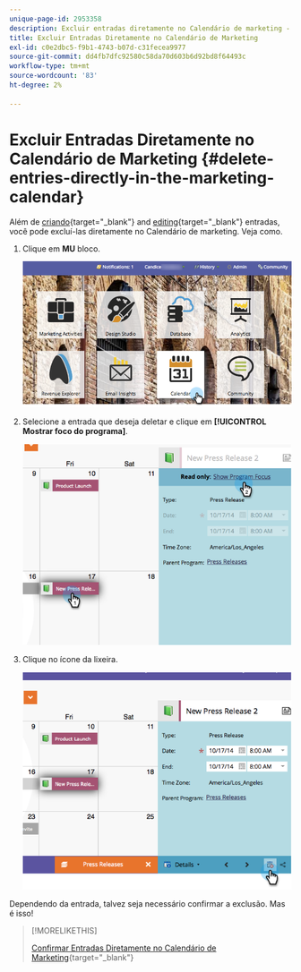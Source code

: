 ```yaml
---
unique-page-id: 2953358
description: Excluir entradas diretamente no Calendário de marketing - Documentação do Marketo - Documentação do produto
title: Excluir Entradas Diretamente no Calendário de Marketing
exl-id: c0e2dbc5-f9b1-4743-b07d-c31fecea9977
source-git-commit: dd4fb7dfc92580c58da70d603b6d92bd8f64493c
workflow-type: tm+mt
source-wordcount: '83'
ht-degree: 2%

---
```


# Excluir Entradas Diretamente no Calendário de Marketing {#delete-entries-directly-in-the-marketing-calendar}

Além de [criando](/help/marketo/product-docs/core-marketo-concepts/marketing-calendar/working-with-the-calendar/create-entries-directly-in-the-marketing-calendar.md){target="_blank"} and [editing](/help/marketo/product-docs/core-marketo-concepts/marketing-calendar/working-with-the-calendar/edit-entries-directly-in-the-marketing-calendar.md){target="_blank"} entradas, você pode excluí-las diretamente no Calendário de marketing. Veja como.

1. Clique em **MU** bloco.

   ![](assets/2017-05-10-15-30-47-4.png)

1. Selecione a entrada que deseja deletar e clique em **[!UICONTROL Mostrar foco do programa]**.

   ![](assets/image2014-10-20-13-3a20-3a33.png)

1. Clique no ícone da lixeira.

   ![](assets/image2014-10-20-13-3a20-3a42.png)

Dependendo da entrada, talvez seja necessário confirmar a exclusão. Mas é isso!

>[!MORELIKETHIS]
>
>[Confirmar Entradas Diretamente no Calendário de Marketing](/help/marketo/product-docs/core-marketo-concepts/marketing-calendar/working-with-the-calendar/confirm-entries-directly-in-the-marketing-calendar.md){target="_blank"}
